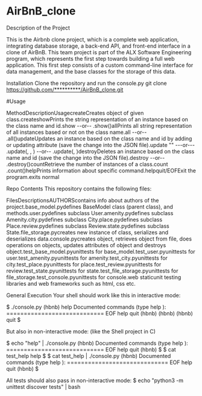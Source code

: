# AirBnB_clone

Description of the Project

This is the Airbnb clone project, which is a complete web application, integrating database storage, a back-end API, and front-end interface in a clone of AirBnB. This team project is part of the ALX Software Engineering program, which represents the first step towards building a full web application. This first step consists of a custom command-line interface for data management, and the base classes for the storage of this data.

Installation
Clone the repository and run the console.py git clone https://github.com/**********/AirBnB_clone.git

#Usage

MethodDescriptionUsagecreateCreates object of given class.createshowPrints the string representation of an instance based on the class name and id.show --or-- .show()allPrints all string representation of all instances based or not on the class name.all --or-- .all()updateUpdates an instance based on the class name and id by adding or updating attribute (save the change into the JSON file).update "" ---or--- .update(, , ) --or-- .update(, )destroyDeletes an instance based on the class name and id (save the change into the JSON file).destroy --or-- .destroy()countRetrieve the number of instances of a class.count .count()helpPrints information about specific command.helpquit/EOFExit the program.exits normal

Repo Contents
This repository contains the following files:

FilesDescriptionsAUTHORScontains info about authors of the project.base_model.pydefines BaseModel class (parent class), and methods.user.pydefines subclass User.amenity.pydefines subclass Amenity.city.pydefines subclass City.place.pydefines subclass Place.review.pydefines subclass Review.state.pydefines subclass State.file_storage.pycreates new instance of class, serializes and deserializes data.console.pycreates object, retrieves object from file, does operations on objects, updates attributes of object and destroys object.test_base_model.pyunittests for base_model.test_user.pyunittests for user.test_amenity.pyunittests for amenity.test_city.pyunittests for city.test_place.pyunittests for place.test_review.pyunittests for review.test_state.pyunittests for state.test_file_storage.pyunittests for file_storage.test_console.pyunittests for console.web staticunit testing libraries and web frameworks such as html, css etc.

General Execution
Your shell should work like this in interactive mode:

$ ./console.py (hbnb) help Documented commands (type help ): ============================ EOF help quit (hbnb) (hbnb) (hbnb) quit $

But also in non-interactive mode: (like the Shell project in C)

$ echo "help" | ./console.py (hbnb) Documented commands (type help ): ============================ EOF help quit (hbnb) $ $ cat test_help help $ $ cat test_help | ./console.py (hbnb) Documented commands (type help ): ============================= EOF help quit (hbnb) $

All tests should also pass in non-interactive mode: $ echo "python3 -m unittest discover tests" | bash
